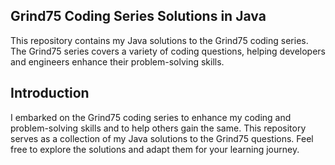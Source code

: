 ## Grind75 Coding Series Solutions in Java
This repository contains my Java solutions to the Grind75 coding series. The Grind75 series covers a variety of coding questions, helping developers and engineers enhance their problem-solving skills.

## Introduction
I embarked on the Grind75 coding series to enhance my coding and problem-solving skills and to help others gain the same. 
This repository serves as a collection of my Java solutions to the Grind75 questions. Feel free to explore the solutions and adapt them for your learning journey.

